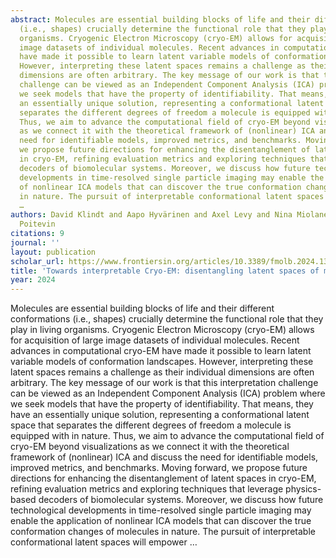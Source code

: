 ```yaml
---
abstract: Molecules are essential building blocks of life and their different conformations
  (i.e., shapes) crucially determine the functional role that they play in living
  organisms. Cryogenic Electron Microscopy (cryo-EM) allows for acquisition of large
  image datasets of individual molecules. Recent advances in computational cryo-EM
  have made it possible to learn latent variable models of conformation landscapes.
  However, interpreting these latent spaces remains a challenge as their individual
  dimensions are often arbitrary. The key message of our work is that this interpretation
  challenge can be viewed as an Independent Component Analysis (ICA) problem where
  we seek models that have the property of identifiability. That means, they have
  an essentially unique solution, representing a conformational latent space that
  separates the different degrees of freedom a molecule is equipped with in nature.
  Thus, we aim to advance the computational field of cryo-EM beyond visualizations
  as we connect it with the theoretical framework of (nonlinear) ICA and discuss the
  need for identifiable models, improved metrics, and benchmarks. Moving forward,
  we propose future directions for enhancing the disentanglement of latent spaces
  in cryo-EM, refining evaluation metrics and exploring techniques that leverage physics-based
  decoders of biomolecular systems. Moreover, we discuss how future technological
  developments in time-resolved single particle imaging may enable the application
  of nonlinear ICA models that can discover the true conformation changes of molecules
  in nature. The pursuit of interpretable conformational latent spaces will empower
  …
authors: David Klindt and Aapo Hyvärinen and Axel Levy and Nina Miolane and Frédéric
  Poitevin
citations: 9
journal: ''
layout: publication
scholar_url: https://www.frontiersin.org/articles/10.3389/fmolb.2024.1393564/full
title: 'Towards interpretable Cryo-EM: disentangling latent spaces of molecular conformations'
year: 2024
---
```


Molecules are essential building blocks of life and their different conformations (i.e., shapes) crucially determine the functional role that they play in living organisms. Cryogenic Electron Microscopy (cryo-EM) allows for acquisition of large image datasets of individual molecules. Recent advances in computational cryo-EM have made it possible to learn latent variable models of conformation landscapes. However, interpreting these latent spaces remains a challenge as their individual dimensions are often arbitrary. The key message of our work is that this interpretation challenge can be viewed as an Independent Component Analysis (ICA) problem where we seek models that have the property of identifiability. That means, they have an essentially unique solution, representing a conformational latent space that separates the different degrees of freedom a molecule is equipped with in nature. Thus, we aim to advance the computational field of cryo-EM beyond visualizations as we connect it with the theoretical framework of (nonlinear) ICA and discuss the need for identifiable models, improved metrics, and benchmarks. Moving forward, we propose future directions for enhancing the disentanglement of latent spaces in cryo-EM, refining evaluation metrics and exploring techniques that leverage physics-based decoders of biomolecular systems. Moreover, we discuss how future technological developments in time-resolved single particle imaging may enable the application of nonlinear ICA models that can discover the true conformation changes of molecules in nature. The pursuit of interpretable conformational latent spaces will empower …
